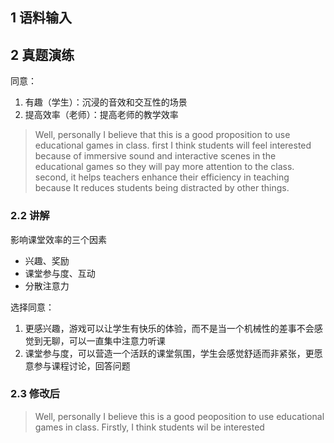 ## 1 语料输入









## 2 真题演练

同意：

1. 有趣（学生）：沉浸的音效和交互性的场景
2. 提高效率（老师）：提高老师的教学效率



> Well, personally I believe that this is a good proposition to use educational games in class. first I think students will feel interested because of immersive sound and interactive scenes in the educational games so they will pay more attention to the class. second, it helps teachers enhance their efficiency in teaching because  It reduces students being distracted by other things.



### 2.2 讲解

影响课堂效率的三个因素

- 兴趣、奖励
- 课堂参与度、互动
- 分散注意力

选择同意：

1. 更感兴趣，游戏可以让学生有快乐的体验，而不是当一个机械性的差事不会感觉到无聊，可以一直集中注意力听课
2. 课堂参与度，可以营造一个活跃的课堂氛围，学生会感觉舒适而非紧张，更愿意参与课程讨论，回答问题



### 2.3 修改后



> Well, personally I believe this is a good peoposition to use educational games in  class. Firstly, I think students wil  be interested  